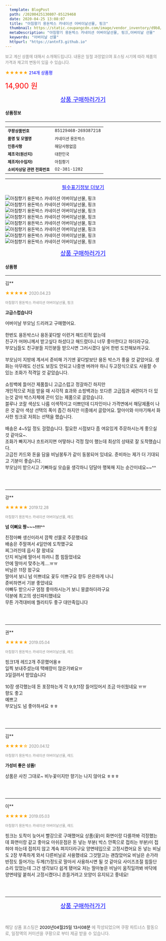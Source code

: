 ```yaml
---
  template: BlogPost
  path: /20200425130807-85129468
  date: 2020-04-25 13:08:07
  title: "아침향기 용돈박스 카네이션 어버이날선물, 핑크"
  thumbnail: https://static.coupangcdn.com/image/vendor_inventory/d9b8/98f76ecd3edab11cb58aca371a5db0e1250c19a32372fcb91eda3d78550f.jpg
  metaDescription: "아침향기 용돈박스 카네이션 어버이날선물, 핑크,어버이날 선물"
  keywords: "어버이날 선물"
  httpurl: "https://antnf3.github.io"
---
```

  
<span style="color: #888;font-size:0.8rem">보고 계신 상품에 대해서 소개해드립니다.
내용은 일절 과장없으며 포스팅 시기에 따라 제품의 가격과 재고의 변동이 있을 수 있습니다.</span>
  
<span style="color: orange;">★★★★★</span> <span style="color: blue;font-size: 0.85rem;">214개 상품평</span>

<span style="font-size: 0.9rem"></span> 

<span style="color: red;font-size: 1.5rem;">14,900 원</span>



<p align="center"><a href="http://me2.do/5loeF3hx" style="font-size: 1.2rem; color: blue;">상품 구매하러가기</a></p>

#### 상품정보

---

|                  |                       |
| ---------------- | --------------------- |
| **<span style="font-size:0.8rem;">쿠팡상품번호</span>** | <span style="font-size:0.8rem;">85129468-269387218</span> |
| **<span style="font-size:0.8rem;">품명 및 모델명</span>**    | <span style="font-size:0.8rem;">카네이션 용돈박스</span>        |
| **<span style="font-size:0.8rem;">인증사항</span>**    | <span style="font-size:0.8rem;">해당사항없음</span>        |
| **<span style="font-size:0.8rem;">제조국(원산지)</span>**    | <span style="font-size:0.8rem;">대한민국</span>        |
| **<span style="font-size:0.8rem;">제조자(수입자)</span>**    | <span style="font-size:0.8rem;">아침향기</span>        |
| **<span style="font-size:0.8rem;">소비자상담 관련 전화번호</span>**    | <span style="font-size:0.8rem;">02-381-1282</span>        |

---

<p align="center"><a href="http://me2.do/5loeF3hx" style="font-size: 1rem; color: blue;">필수표기정보 더보기</a></p>

![아침향기 용돈박스 카네이션 어버이날선물, 핑크](http://thumbnail6.coupangcdn.com/thumbnails/remote/q89/image/vendor_inventory/901e/30bddb4b51e9e630dab7f0985a05b4fc434c9c48c240f2125671a322f504.jpg)
![아침향기 용돈박스 카네이션 어버이날선물, 핑크](http://thumbnail6.coupangcdn.com/thumbnails/remote/q89/image/vendor_inventory/24fc/f3d1b90d2702d768618ad1140ae16d0588b30811e33c023b1033782b8316.jpg)
![아침향기 용돈박스 카네이션 어버이날선물, 핑크](http://thumbnail10.coupangcdn.com/thumbnails/remote/q89/image/vendor_inventory/2768/f8c3ee804739d6786c2909250977029ea1feec25d14402105ca4b6b5a38d.jpg)
![아침향기 용돈박스 카네이션 어버이날선물, 핑크](http://thumbnail10.coupangcdn.com/thumbnails/remote/q89/image/vendor_inventory/a5af/cb2a20f9aaed4ae0be0d78eb5dadbb7a065a7c81e61d2dd36152827c1a4b.jpg)
![아침향기 용돈박스 카네이션 어버이날선물, 핑크](http://thumbnail9.coupangcdn.com/thumbnails/remote/q89/image/vendor_inventory/9ba3/15b494b2a76fe8da50924d2849c209bebf7c445bd863560a1163146cabf9.jpg)
![아침향기 용돈박스 카네이션 어버이날선물, 핑크](http://thumbnail10.coupangcdn.com/thumbnails/remote/q89/image/vendor_inventory/161e/17835d881d87d8375c84130d0ffdcaf9206cf94309c81fcd7feb80486b79.jpg)
![아침향기 용돈박스 카네이션 어버이날선물, 핑크](http://thumbnail6.coupangcdn.com/thumbnails/remote/q89/image/vendor_inventory/89f6/b321d5ad1c1a1d42f24ce490844de84117c9c8bdec0104edf1650233d1eb.jpg)
![아침향기 용돈박스 카네이션 어버이날선물, 핑크](http://thumbnail9.coupangcdn.com/thumbnails/remote/q89/image/vendor_inventory/61d6/184728534bca559749440ba3a18dd223278c83312ce485da7eec88d41b64.jpg)

<p align="center"><a href="http://me2.do/5loeF3hx" style="font-size: 1.2rem; color: blue;">상품 구매하러가기</a></p>

#### 상품평
  
---
  
김**
    
<span style="color: orange;">★★★★★</span> <span style="font-size:0.8rem;color: #888;">2020.04.23</span>
    
<span style="color: #888;font-size:0.7rem">아침향기 용돈박스 카네이션 어버이날선물, 핑크</span>
    
<span style="font-size:0.85rem">**고급스럽습니다**</span>
    
<span style="font-size: 0.9rem;">어버이날 부모님 드리려고 구매했어요.<br/><br/>한번도 용돈박스나 용돈꽃다발 이런거 해드린적 없는데<br/>친구가 어머니께서 받고싶다 하셨다고 해드렸더니 너무 좋아한다고 하더라구요. <br/>부모님들도 친구분들 지인분들 받으시면 그러시겠다 싶어 한번 도전해보려구요.<br/><br/>부모님이 지방에 계셔서 준비해 가기엔 꽃다발보단 용돈 박스가 좋을 것 같았어요. 생화는 아무래도 신선도 보장도 안되고 나중엔 버려야 하니 두고장식으로도 사용할 수 있는 조화가 적격일 것 같았습니다. <br/><br/>쇼핑백에 들어간 제품들니 고급스럽고 정갈하긴 하지만<br/>개인적으로 처음 받을 때 시각적 효과와 쇼핑백과는 또다른 고급짐과 세련미가 더 있는것 같아 박스자체에 끈이 있는 제품으로 골랐습니다.<br/>블루나 코랄 색상도 나름 이색적이고 이쁘던데 디자인이나 가격면에서 해당제품이 나은 것 같아 색상 선택의 폭이 좁긴 하지만 이중에서 골랐어요. 딸아이와 이야기해서 화사한 핑크로 저희는 선택을 했습니다.<br/><br/>배송은 4~5일 정도 걸렸습니다. 필요한 시점보다 좀 여유있게 주문하시는게 좋으실 것 같아요~. <br/>조화가 빠지거나 흐트러지면 어떻하나 걱정 많이 했는데 최상의 상태로 잘 도착했습니다.<br/>고급진 카드와 돈을 담을 비닐봉투가 같이 동봉되어 있네요. 준비하는 제가 더 기대되고 기분이 좋습니다.<br/>부모님이 받으시고 기뻐하실 모습을 생각하니 덩달아 행복해 지는 순간이네요~~^^</span>
    
<br>
<br>

---
  
강**
    
<span style="color: orange;">★★★★★</span> <span style="font-size:0.8rem;color: #888;">2019.12.28</span>
    
<span style="color: #888;font-size:0.7rem">아침향기 용돈박스 카네이션 어버이날선물, 레드</span>
    
<span style="font-size:0.85rem">**넘 이뻐요 짱~~~!!!!^^**</span>
    
<span style="font-size: 0.9rem;">친정아빠 생신이라서 깜짝 선물로 주문했네요<br/>배송은 주말껴서 4일만에 도착했구요<br/>찌그러진데 읍시 잘 왔네요<br/>단지 비닐에 말아서 하려니 쫌 힘들었네요 <br/>안에 말아서 맞추는게....ㅠㅠ<br/>비닐은 11장 왔구요<br/>말아서 보니 넘 이쁘네요 꽃두 이쁘구요 향두 은은하게 나니<br/>준비하면서 기분 좋았네요<br/>아빠두 받으시구 엄청 좋아하시는거 보니 뭉클하더라구요<br/>덕분에 최고의 생신파티했네요<br/>무튼 가격대비에 퀄리티두 좋구 대만족입니다</span>
    
<br>
<br>

---
  
권**
    
<span style="color: orange;">★★★★★</span> <span style="font-size:0.8rem;color: #888;">2019.05.04</span>
    
<span style="color: #888;font-size:0.7rem">아침향기 용돈박스 카네이션 어버이날선물, 레드</span>
    

    
<span style="font-size: 0.9rem;">핑크1개 레드2개 주문했어용ㅎ<br/>일찍 보내주셨는데 택배량이 많은가봐요ㅠ <br/>3일걸려서 받았습니다<br/><br/>10장 생각했는데 돈 포장하는게 각 9,9,11장 들어있어서 조금 아쉬웠네요 ㅠㅠ<br/>향도 좋고<br/>예쁘고<br/>부모님도 넘 좋아하셔요 ㅎㅎ</span>
    
<br>
<br>

---
  
김**
    
<span style="color: orange;">★★★★☆</span> <span style="font-size:0.8rem;color: #888;">2020.04.12</span>
    
<span style="color: #888;font-size:0.7rem">아침향기 용돈박스 카네이션 어버이날선물, 레드</span>
    
<span style="font-size:0.85rem">**가성비 좋은 상품!**</span>
    
<span style="font-size: 0.9rem;">상품은 사진 그대로~ 비누꽃이지만 향기는 나지 않아요 ㅎㅎㅎ</span>
    
<br>
<br>

---
  
이**
    
<span style="color: orange;">★★★★★</span> <span style="font-size:0.8rem;color: #888;">2019.05.03</span>
    
<span style="color: #888;font-size:0.7rem">아침향기 용돈박스 카네이션 어버이날선물, 레드</span>
    

    
<span style="font-size: 0.9rem;">핑크는 도착이 늦어서 빨강으로 구매했어요 상품(꽃)이 화면이랑 다를까봐 걱정했는데 화면이랑 같고 좋아요 아쉬운점은 돈 넣는 부분( 박스 안쪽으로 접히는 부분)이 접혀야 하는데 접히지 않고 계속 펴지더라구요 양면테입으로 고정시켰어요 돈 넣는 비닐도 2장 부족하게 와서 다른비닐로 사용했네요 그것말고는 괜찮았어요 비닐은 손가라 반정도 들어가는 두께(?)정도로 말아서 사용하시면 될 것 같아요 사이즈조절 힘들단 소리 있었는데 그건 생각보다 쉽게 됐어요 저는 말아놓은 비닐이 움직일까봐  바닥에 양면테잎 붙혀서 고정시켰더니 흔들거려고 모양이 유지되고 좋네요!</span>
    
<br>
<br>


  
---
  
<p align="center"><a href="http://me2.do/5loeF3hx" style="font-size: 1.2rem; color: blue;">상품 구매하러가기</a></p>
  
<br>
  
<span style="font-size: 0.85rem; color: #888;">해당 상품 포스팅은 <span style="color: #000;"> 2020년04월25일 13시08분 </span> 에 작성되었으며 쿠팡 파트너스 활동으로, 일정액의 커미션을 쿠팡으로 부터 제공 받을 수 있습니다.</span>